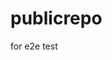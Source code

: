 # publicrepo
for e2e test



















































































































































































































































































































































































































































































































































































































































































































































































































































































































































































































































































































































